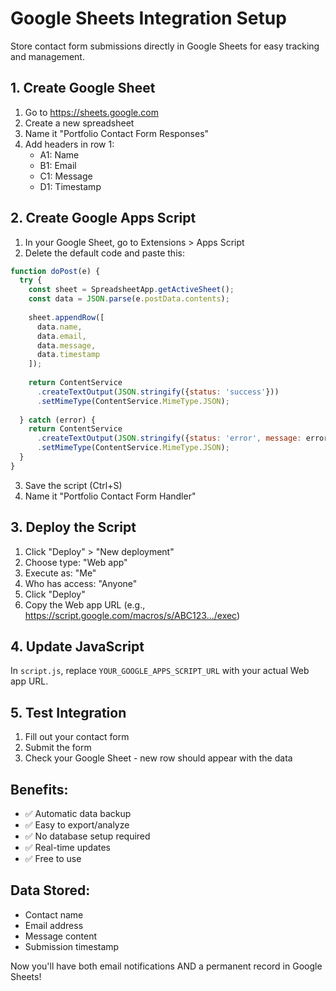 # Google Sheets Integration Setup

Store contact form submissions directly in Google Sheets for easy tracking and management.

## 1. Create Google Sheet
1. Go to https://sheets.google.com
2. Create a new spreadsheet
3. Name it "Portfolio Contact Form Responses"
4. Add headers in row 1:
   - A1: Name
   - B1: Email  
   - C1: Message
   - D1: Timestamp

## 2. Create Google Apps Script
1. In your Google Sheet, go to Extensions > Apps Script
2. Delete the default code and paste this:

```javascript
function doPost(e) {
  try {
    const sheet = SpreadsheetApp.getActiveSheet();
    const data = JSON.parse(e.postData.contents);
    
    sheet.appendRow([
      data.name,
      data.email,
      data.message,
      data.timestamp
    ]);
    
    return ContentService
      .createTextOutput(JSON.stringify({status: 'success'}))
      .setMimeType(ContentService.MimeType.JSON);
      
  } catch (error) {
    return ContentService
      .createTextOutput(JSON.stringify({status: 'error', message: error.toString()}))
      .setMimeType(ContentService.MimeType.JSON);
  }
}
```

3. Save the script (Ctrl+S)
4. Name it "Portfolio Contact Form Handler"

## 3. Deploy the Script
1. Click "Deploy" > "New deployment"
2. Choose type: "Web app"
3. Execute as: "Me"
4. Who has access: "Anyone"
5. Click "Deploy"
6. Copy the Web app URL (e.g., https://script.google.com/macros/s/ABC123.../exec)

## 4. Update JavaScript
In `script.js`, replace `YOUR_GOOGLE_APPS_SCRIPT_URL` with your actual Web app URL.

## 5. Test Integration
1. Fill out your contact form
2. Submit the form
3. Check your Google Sheet - new row should appear with the data

## Benefits:
- ✅ Automatic data backup
- ✅ Easy to export/analyze
- ✅ No database setup required
- ✅ Real-time updates
- ✅ Free to use

## Data Stored:
- Contact name
- Email address
- Message content
- Submission timestamp

Now you'll have both email notifications AND a permanent record in Google Sheets!